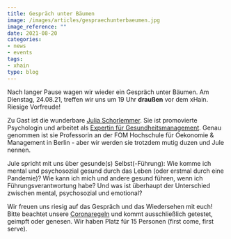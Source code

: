 ```yaml
---
title: Gespräch unter Bäumen
image: /images/articles/gespraechunterbaeumen.jpg
image_reference: ""
date: 2021-08-20
categories:
- news
- events
tags:
- xhain
type: blog
---
```


Nach langer Pause wagen wir wieder ein Gespräch unter Bäumen. Am
Dienstag, 24.08.21, treffen wir uns um 19 Uhr **draußen** vor dem xHain.
Riesige Vorfreude!

Zu Gast ist die wunderbare [Julia Schorlemmer](https://www.juliaschorlemmer.de). Sie ist promovierte Psychologin und
arbeitet als [Expertin für Gesundheitsmanagement](https://www.linkedin.com/in/julia-schorlemmer-48238983/). Genau
genommen ist sie Professorin an der FOM Hochschule für Oekonomie &
Management in Berlin - aber wir werden sie trotzdem mutig duzen und Jule
nennen.

Jule spricht mit uns über gesunde(s) Selbst(-Führung): Wie komme ich
mental und psychosozial gesund durch das Leben (oder erstmal durch eine
Pandemie)? Wie kann ich mich und andere gesund führen, wenn ich
Führungsverantwortung habe? Und was ist überhaupt der Unterschied
zwischen mental, psychosozial und emotional?

Wir freuen uns riesig auf das Gespräch und das Wiedersehen mit euch!
Bitte beachtet unsere [Coronaregeln](https://wiki.x-hain.de/en/xHain/hygiene-konzept) und kommt ausschließlich
getestet, geimpft oder genesen. Wir haben Platz für 15 Personen (first
come, first serve).